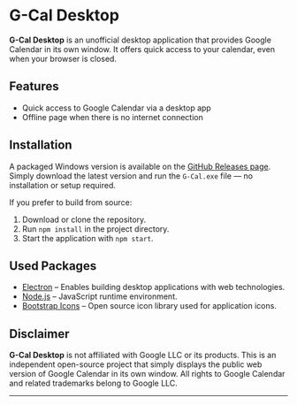 # G-Cal Desktop

**G-Cal Desktop** is an unofficial desktop application that provides Google Calendar in its own window. It offers quick access to your calendar, even when your browser is closed.

## Features

- Quick access to Google Calendar via a desktop app
- Offline page when there is no internet connection

## Installation

A packaged Windows version is available on the [GitHub Releases page](https://github.com/lrosenplaenter/G-Cal-Desktop/releases).  
Simply download the latest version and run the `G-Cal.exe` file — no installation or setup required.

If you prefer to build from source:

1. Download or clone the repository.
2. Run `npm install` in the project directory.
3. Start the application with `npm start`.

## Used Packages

- [Electron](https://www.electronjs.org/) – Enables building desktop applications with web technologies.
- [Node.js](https://nodejs.org/) – JavaScript runtime environment.
- [Bootstrap Icons](https://icons.getbootstrap.com/) – Open source icon library used for application icons.

## Disclaimer

**G-Cal Desktop** is not affiliated with Google LLC or its products. This is an independent open-source project that simply displays the public web version of Google Calendar in its own window. All rights to Google Calendar and related trademarks belong to Google LLC.

---
